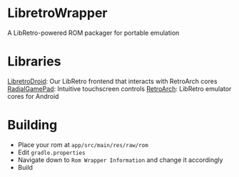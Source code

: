 # LibretroWrapper
A LibRetro-powered ROM packager for portable emulation

# Libraries
[LibretroDroid](https://github.com/Swordfish90/LibretroDroid): Our LibRetro frontend that interacts with RetroArch cores
[RadialGamePad](https://github.com/Swordfish90/RadialGamePad): Intuitive touchscreen controls
[RetroArch](http://buildbot.libretro.com/nightly/): LibRetro emulator cores for Android

# Building
- Place your rom at `app/src/main/res/raw/rom`
- Edit `gradle.properties`
- Navigate down to `Rom Wrapper Information` and change it accordingly
- Build
